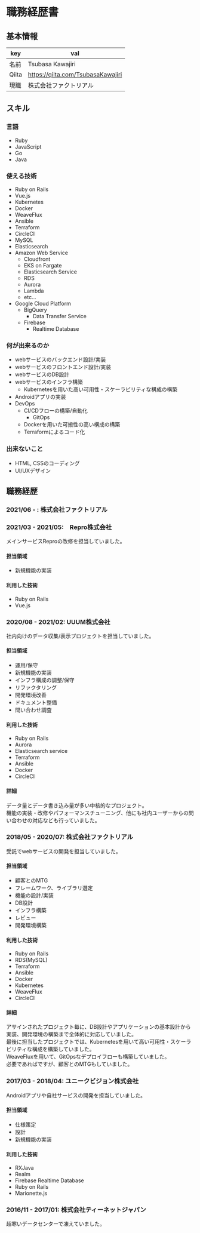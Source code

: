 # 職務経歴書
## 基本情報
| key | val |
| ---- | ----|
| 名前 | Tsubasa Kawajiri|
| Qiita | https://qiita.com/TsubasaKawajiri |
| 現職 | 株式会社ファクトリアル |

## スキル
### 言語
- Ruby
- JavaScript
- Go
- Java

### 使える技術
- Ruby on Rails
- Vue.js
- Kubernetes
- Docker
- WeaveFlux
- Ansible
- Terraform
- CircleCI
- MySQL
- Elasticsearch
- Amazon Web Service
  - Cloudfront
  - EKS on Fargate
  - Elasticsearch Service
  - RDS
  - Aurora
  - Lambda
  - etc...
- Google Cloud Platform
  - BigQuery
    - Data Transfer Service
  - Firebase
    - Realtime Database

### 何が出来るのか
- webサービスのバックエンド設計/実装
- webサービスのフロントエンド設計/実装
- webサービスのDB設計
- webサービスのインフラ構築
  - Kubernetesを用いた高い可用性・スケーラビリティな構成の構築
- Androidアプリの実装
- DevOps
  - CI/CDフローの構築/自動化
    - GitOps
  - Dockerを用いた可搬性の高い構成の構築
  - Terraformによるコード化
### 出来ないこと
- HTML, CSSのコーディング
- UI/UXデザイン

## 職務経歴
### 2021/06 - : 株式会社ファクトリアル
### 2021/03 - 2021/05:　Repro株式会社
メインサービスReproの改修を担当していました。
#### 担当領域
- 新規機能の実装
#### 利用した技術
- Ruby on Rails
- Vue.js

### 2020/08 - 2021/02: UUUM株式会社
社内向けのデータ収集/表示プロジェクトを担当していました。
#### 担当領域
- 運用/保守
- 新規機能の実装
- インフラ構成の調整/保守
- リファクタリング
- 開発環境改善
- ドキュメント整備
- 問い合わせ調査
#### 利用した技術
- Ruby on Rails
- Aurora
- Elasticsearch service
- Terraform
- Ansible
- Docker
- CircleCI
#### 詳細
データ量とデータ書き込み量が多い中核的なプロジェクト。  
機能の実装・改修やパフォーマンスチューニング、他にも社内ユーザーからの問い合わせの対応なども行っていました。

### 2018/05 - 2020/07: 株式会社ファクトリアル
受託でwebサービスの開発を担当していました。
#### 担当領域
- 顧客とのMTG
- フレームワーク、ライブラリ選定
- 機能の設計/実装
- DB設計
- インフラ構築
- レビュー
- 開発環境構築
#### 利用した技術
- Ruby on Rails
- RDS(MySQL)
- Terraform
- Ansible
- Docker
- Kubernetes
- WeaveFlux
- CircleCI
#### 詳細
アサインされたプロジェクト毎に、DB設計やアプリケーションの基本設計から実装、開発環境の構築まで全体的に対応していました。  
最後に担当したプロジェクトでは、Kubernetesを用いて高い可用性・スケーラビリティな構成を構築していました。  
WeaveFluxを用いて、GitOpsなデプロイフローも構築していました。  
必要であればですが、顧客とのMTGもしていました。  
### 2017/03 - 2018/04: ユニークビジョン株式会社
Androidアプリや自社サービスの開発を担当していました。
#### 担当領域
- 仕様策定
- 設計
- 新規機能の実装
#### 利用した技術
- RXJava
- Realm
- Firebase Realtime Database
- Ruby on Rails
- Marionette.js
### 2016/11 - 2017/01: 株式会社ティーネットジャパン
超寒いデータセンターで凍えていました。
